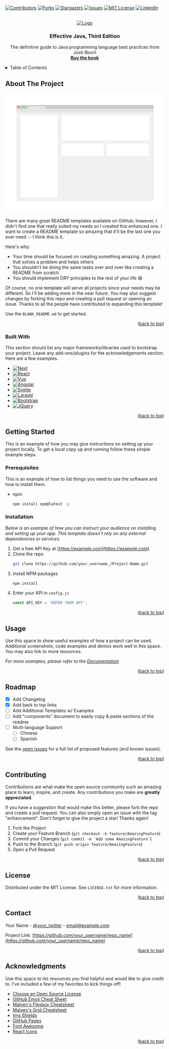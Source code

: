 <!-- Improved compatibility of back to top link: See: https://github.com/othneildrew/Best-README-Template/pull/73 -->
<a name="readme-top"></a>
<!--
*** Thanks for checking out the Best-README-Template. If you have a suggestion
*** that would make this better, please fork the repo and create a pull request
*** or simply open an issue with the tag "enhancement".
*** Don't forget to give the project a star!
*** Thanks again! Now go create something AMAZING! :D
-->



<!-- PROJECT SHIELDS -->
<!--
*** I'm using markdown "reference style" links for readability.
*** Reference links are enclosed in brackets [ ] instead of parentheses ( ).
*** See the bottom of this document for the declaration of the reference variables
*** for contributors-url, forks-url, etc. This is an optional, concise syntax you may use.
*** https://www.markdownguide.org/basic-syntax/#reference-style-links
-->
[![Contributors][contributors-shield]][contributors-url]
[![Forks][forks-shield]][forks-url]
[![Stargazers][stars-shield]][stars-url]
[![Issues][issues-shield]][issues-url]
[![MIT License][license-shield]][license-url]
[![LinkedIn][linkedin-shield]][linkedin-url]



<!-- PROJECT LOGO -->
<br />
<div align="center">
  <a href="https://github.com/uiratan/book-effective-java">
    <img src="https://m.media-amazon.com/images/I/7167aaVxs3L._SY466_.jpg" alt="Logo" width="120" height="150">
  </a>

  <h3 align="center">Effective Java, Third Edition</h3>

  <p align="center">
    The definitive guide to Java programming language best practices from Josh Bloch
    <br />
    <a href="https://www.amazon.com.br/Effective-Java-3rd-Joshua-Bloch/dp/0134685997"><strong>Buy the book</strong></a>
    <br />

</div>



<!-- TABLE OF CONTENTS -->
<details>
  <summary>Table of Contents</summary>
  <ul>
    <li>
      <a href="#create-destroy">2. Criar e Destruir Objetos</a>
      <ul>
        <li><a href="#create-destroy">Item 1: Considere os métodos static factory em vez dos construtores</a></li>
        <li><a href="chapter1/item2">Item 2: Cogite o uso de um builder quando se deparar com muitos parâmetros no construtor</a></li>
        <li><a href="#create-destroy">Item 3: Implemente a propriedade de um singleton com um construtor privado ou um tipo enum</a></li>
        <li><a href="#create-destroy">Item 4: Implemente a não instanciação através de construtores privados</a></li>
        <li><a href="#create-destroy">Item 5: Dê preferência à injeção de dependência para integrar recursos</a></li>
        <li><a href="#create-destroy">Item 6: Evite a criação de objetos desnecessários</a></li>
        <li><a href="#create-destroy">Item 7: Elimine referências obsoletas de objetos</a></li>
        <li><a href="#create-destroy">Item 8: Evite o uso dos finalizadores e dos cleaners</a></li>
        <li><a href="#create-destroy">Item 9: Prefira o uso do try -with-resources ao try - finally</a></li>
      </ul>
    </li>
    <li>
      <a href="#commom-methods">3. Métodos Comuns para Todos os Objetos</a>
      <ul>
        <li><a href="#commom-methods">Item 10: Obedeça ao contrato geral ao sobrescrever o equals</a></li>
        <li><a href="#commom-methods">Item 11: Sobrescreva sempre o método hashCode ao sobrescrever o método equals</a></li>
        <li><a href="#commom-methods">Item 12: Sobrescreva sempre o toString</a></li>
        <li><a href="#commom-methods">Item 13: Sobrescreva o clone de modo sensato</a></li>
        <li><a href="#commom-methods">Item 14: Pense na possibilidade de implementar a Comparable</a></li>
      </ul>
    </li>
    <li>
      <a href="#class-interface">4. Classes e Interfaces</a>
      <ul>
        <li><a href="#class-interface">Item 15: Reduza ao mínimo a acessibilidade das classes e de seus membros</a></li>
        <li><a href="#class-interface">Item 16: Use os métodos getters em classes públicas e não os campos públicos</a></li>
        <li><a href="#class-interface">Item 17: Reduza a mutabilidade das classes ao mínimoItem 18: Prefira a composição à herança</a></li>
        <li><a href="#class-interface">Item 19: Projete e documente as classes para a herança ou a iniba</a></li>
        <li><a href="#class-interface">Item 20: Prefira as interfaces em vez das classes abstratas</a></li>
        <li><a href="#class-interface">Item 21: Projete as interfaces para a posteridade</a></li>
        <li><a href="#class-interface">Item 22: Use as interfaces somente para definir tipos</a></li>
        <li><a href="#class-interface">Item 23: Dê preferência às hierarquias de classes em vez das classes tagged</a></li>
        <li><a href="#class-interface">Item 24: Prefira as classes membro estáticas às não estáticas</a></li>
        <li><a href="#class-interface">Item 25: Limite os arquivos fonte a uma única classe de nível superior</a></li>
      </ul>
    </li>

      5. Genéricos
      Item 26: Não use tipos brutos
      Item 27: Elimine as advertências não verificadas
      Item 28: Prefira as listas aos arrays
      Item 29: Priorize os tipos genéricos
      Item 30: Priorize os métodos genéricos
      Item 31: Use os wildcards limitados para aumentar a flexibilidade da API
      Item 32: Seja criterioso ao combinar os genéricos com os varargs
      Item 33: Pense na possibilidade de usar contêineres heterogêneos typesafe

      6. Enums e Anotações
      Item 34: Use enums em vez de constantes int
      Item 35: Use os campos de instância em vez dos valores ordinais
      Item 36: Use a classe EnumSet em vez dos campos de bits
      Item 37: Use EnumMap em vez da indexação ordinal
      Item 38: Emule enums extensíveis por meio de interfaces
      Item 39: Prefira as anotações aos padrões de nomenclatura
      Item 40: Use a anotação Override com frequência
      Item 41: Use as interfaces marcadoras para definir tipos

      7. Lambdas e Streams
      Item 42: Prefira os lambdas às classes anônimas
      Item 43: Dê preferência às referências para métodos em vez dos lambdas
      Item 44: Prefira o uso das interfaces funcionais padrão
      Item 45: Seja criterioso ao utilizar as streams
      Item 46: Dê preferência às funções sem efeitos colaterais nas streams
      Item 47: Dê preferência à Collection como um tipo de retorno em vez da Stream
      Item 48: Tenha cuidado ao fazer streams paralelas

      8.Métodos
      Item 49: Verifique a validade dos parâmetros
      Item 50: Faça cópias defensivas quando necessário
      Item 51: Projete as assinaturas de método com cuidado
      Item 52: Utilize a sobrecarga com critério
      Item 53: Use os varargs com sabedoria
      Item 54: Retorne coleções ou arrays vazios, em vez de nulos
      Item 55: Seja criterioso ao retornar opcionais
      Item 56: Escreva comentários de documentação para todos os elementos da API
      exposta

      9. Programação Geral
      Item 57: Minimize o escopo das variáveis locais
      Item 58: Dê preferência aos loops for-each em vez dos tradicionais loops for
      Item 59: Conheça e utilize as bibliotecas
      Item 60: Evite o float e o double caso sejam necessárias respostas exatas
      Item 61: Dê preferência aos tipos primitivos em vez dos tipos primitivos
      empacotados
      Item 62: Evite as strings onde outros tipos forem mais adequados
      Item 63: Cuidado com o desempenho da concatenação de strings
      Item 64: Referencie os objetos através das interfaces deles
      Item 65: Dê preferência às interfaces em vez da reflexão
      Item 66: Utilize os métodos nativos com sabedoria
      Item 67: Seja criterioso ao otimizar
      Item 68: Adote as convenções de nomenclatura geralmente aceitas

      10. Exceções
      Item 69: Utilize as exceções somente em circunstâncias excepcionais
      Item 70: Utilize as exceções verificadas para condições recuperáveis e exceções
      de runtime para erros de programação
      Item 71: Evite o uso desnecessário das exceções verificadas
      Item 72: Priorize o uso das exceções padrões
      Item 73: Lance exceções adequadas para a abstração
      Item 74: Documente todas as exceções lançadas por cada método
      Item 75: Inclua as informações a respeito das capturas de falhas nos detalhes da
      mensagem
      Item 76: Empenhe-se para obter a atomicidade de falha
      Item 77: Não ignore as exceções

      11.Concorrência
      Item 78: Sincronize o acesso aos dados mutáveis compartilhados
      Item 79: Evite a sincronização excessiva
      Item 80: Dê preferência aos executores, às tarefas e às streams em vez das
      threads
      Item 81: Prefira os utilitários de concorrência ao wait e ao notify
      Item 82: Documente a thread safety
      Item 83: Utilize a inicialização preguiçosa com parcimônia
      Item 84: Não dependa do agendador de threads

      12. Serialização
      Item 85: Prefira alternativas à serialização Java
      Item 86: Tenha cautela ao implementar a Serializable
      Item 87: Pense na possibilidade de usar uma forma serializada customizada
      Item 88: Escreva métodos readObject defensivamente
      Item 89: Dê preferência aos tipos enum em vez do readResolve para controle
      de instância
      Item 90: Pense em usar proxies de serialização em vez de instâncias serializadas

  </ul>
</details>



<!-- ABOUT THE PROJECT -->
## About The Project

[![Product Name Screen Shot][product-screenshot]](https://example.com)

There are many great README templates available on GitHub; however, I didn't find one that really suited my needs so I created this enhanced one. I want to create a README template so amazing that it'll be the last one you ever need -- I think this is it.

Here's why:
* Your time should be focused on creating something amazing. A project that solves a problem and helps others
* You shouldn't be doing the same tasks over and over like creating a README from scratch
* You should implement DRY principles to the rest of your life :smile:

Of course, no one template will serve all projects since your needs may be different. So I'll be adding more in the near future. You may also suggest changes by forking this repo and creating a pull request or opening an issue. Thanks to all the people have contributed to expanding this template!

Use the `BLANK_README.md` to get started.

<p align="right">(<a href="#readme-top">back to top</a>)</p>



### Built With

This section should list any major frameworks/libraries used to bootstrap your project. Leave any add-ons/plugins for the acknowledgements section. Here are a few examples.

* [![Next][Next.js]][Next-url]
* [![React][React.js]][React-url]
* [![Vue][Vue.js]][Vue-url]
* [![Angular][Angular.io]][Angular-url]
* [![Svelte][Svelte.dev]][Svelte-url]
* [![Laravel][Laravel.com]][Laravel-url]
* [![Bootstrap][Bootstrap.com]][Bootstrap-url]
* [![JQuery][JQuery.com]][JQuery-url]

<p align="right">(<a href="#readme-top">back to top</a>)</p>



<!-- GETTING STARTED -->
## Getting Started

This is an example of how you may give instructions on setting up your project locally.
To get a local copy up and running follow these simple example steps.

### Prerequisites

This is an example of how to list things you need to use the software and how to install them.
* npm
  ```sh
  npm install npm@latest -g
  ```

### Installation

_Below is an example of how you can instruct your audience on installing and setting up your app. This template doesn't rely on any external dependencies or services._

1. Get a free API Key at [https://example.com](https://example.com)
2. Clone the repo
   ```sh
   git clone https://github.com/your_username_/Project-Name.git
   ```
3. Install NPM packages
   ```sh
   npm install
   ```
4. Enter your API in `config.js`
   ```js
   const API_KEY = 'ENTER YOUR API';
   ```

<p align="right">(<a href="#readme-top">back to top</a>)</p>



<!-- USAGE EXAMPLES -->
## Usage

Use this space to show useful examples of how a project can be used. Additional screenshots, code examples and demos work well in this space. You may also link to more resources.

_For more examples, please refer to the [Documentation](https://example.com)_

<p align="right">(<a href="#readme-top">back to top</a>)</p>



<!-- ROADMAP -->
## Roadmap

- [x] Add Changelog
- [x] Add back to top links
- [ ] Add Additional Templates w/ Examples
- [ ] Add "components" document to easily copy & paste sections of the readme
- [ ] Multi-language Support
    - [ ] Chinese
    - [ ] Spanish

See the [open issues](https://github.com/othneildrew/Best-README-Template/issues) for a full list of proposed features (and known issues).

<p align="right">(<a href="#readme-top">back to top</a>)</p>



<!-- CONTRIBUTING -->
## Contributing

Contributions are what make the open source community such an amazing place to learn, inspire, and create. Any contributions you make are **greatly appreciated**.

If you have a suggestion that would make this better, please fork the repo and create a pull request. You can also simply open an issue with the tag "enhancement".
Don't forget to give the project a star! Thanks again!

1. Fork the Project
2. Create your Feature Branch (`git checkout -b feature/AmazingFeature`)
3. Commit your Changes (`git commit -m 'Add some AmazingFeature'`)
4. Push to the Branch (`git push origin feature/AmazingFeature`)
5. Open a Pull Request

<p align="right">(<a href="#readme-top">back to top</a>)</p>



<!-- LICENSE -->
## License

Distributed under the MIT License. See `LICENSE.txt` for more information.

<p align="right">(<a href="#readme-top">back to top</a>)</p>



<!-- CONTACT -->
## Contact

Your Name - [@your_twitter](https://twitter.com/your_username) - email@example.com

Project Link: [https://github.com/your_username/repo_name](https://github.com/your_username/repo_name)

<p align="right">(<a href="#readme-top">back to top</a>)</p>



<!-- ACKNOWLEDGMENTS -->
## Acknowledgments

Use this space to list resources you find helpful and would like to give credit to. I've included a few of my favorites to kick things off!

* [Choose an Open Source License](https://choosealicense.com)
* [GitHub Emoji Cheat Sheet](https://www.webpagefx.com/tools/emoji-cheat-sheet)
* [Malven's Flexbox Cheatsheet](https://flexbox.malven.co/)
* [Malven's Grid Cheatsheet](https://grid.malven.co/)
* [Img Shields](https://shields.io)
* [GitHub Pages](https://pages.github.com)
* [Font Awesome](https://fontawesome.com)
* [React Icons](https://react-icons.github.io/react-icons/search)

<p align="right">(<a href="#readme-top">back to top</a>)</p>



<!-- MARKDOWN LINKS & IMAGES -->
<!-- https://www.markdownguide.org/basic-syntax/#reference-style-links -->
[contributors-shield]: https://img.shields.io/github/contributors/othneildrew/Best-README-Template.svg?style=for-the-badge
[contributors-url]: https://github.com/othneildrew/Best-README-Template/graphs/contributors
[forks-shield]: https://img.shields.io/github/forks/othneildrew/Best-README-Template.svg?style=for-the-badge
[forks-url]: https://github.com/othneildrew/Best-README-Template/network/members
[stars-shield]: https://img.shields.io/github/stars/othneildrew/Best-README-Template.svg?style=for-the-badge
[stars-url]: https://github.com/othneildrew/Best-README-Template/stargazers
[issues-shield]: https://img.shields.io/github/issues/othneildrew/Best-README-Template.svg?style=for-the-badge
[issues-url]: https://github.com/othneildrew/Best-README-Template/issues
[license-shield]: https://img.shields.io/github/license/othneildrew/Best-README-Template.svg?style=for-the-badge
[license-url]: https://github.com/othneildrew/Best-README-Template/blob/master/LICENSE.txt
[linkedin-shield]: https://img.shields.io/badge/-LinkedIn-black.svg?style=for-the-badge&logo=linkedin&colorB=555
[linkedin-url]: https://linkedin.com/in/othneildrew
[product-screenshot]: images/screenshot.png
[Next.js]: https://img.shields.io/badge/next.js-000000?style=for-the-badge&logo=nextdotjs&logoColor=white
[Next-url]: https://nextjs.org/
[React.js]: https://img.shields.io/badge/React-20232A?style=for-the-badge&logo=react&logoColor=61DAFB
[React-url]: https://reactjs.org/
[Vue.js]: https://img.shields.io/badge/Vue.js-35495E?style=for-the-badge&logo=vuedotjs&logoColor=4FC08D
[Vue-url]: https://vuejs.org/
[Angular.io]: https://img.shields.io/badge/Angular-DD0031?style=for-the-badge&logo=angular&logoColor=white
[Angular-url]: https://angular.io/
[Svelte.dev]: https://img.shields.io/badge/Svelte-4A4A55?style=for-the-badge&logo=svelte&logoColor=FF3E00
[Svelte-url]: https://svelte.dev/
[Laravel.com]: https://img.shields.io/badge/Laravel-FF2D20?style=for-the-badge&logo=laravel&logoColor=white
[Laravel-url]: https://laravel.com
[Bootstrap.com]: https://img.shields.io/badge/Bootstrap-563D7C?style=for-the-badge&logo=bootstrap&logoColor=white
[Bootstrap-url]: https://getbootstrap.com
[JQuery.com]: https://img.shields.io/badge/jQuery-0769AD?style=for-the-badge&logo=jquery&logoColor=white
[JQuery-url]: https://jquery.com 
